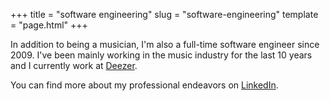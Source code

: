 +++
title = "software engineering"
slug = "software-engineering"
template = "page.html"
+++
<section>

In addition to being a musician, I'm also a full-time software engineer since 2009. I've been mainly working in the music industry for the last 10 years and I currently work at [Deezer](https://www.deezer.com).

You can find more about my professional endeavors on [LinkedIn](https://www.linkedin.com/in/xaviergodart/).

</section>